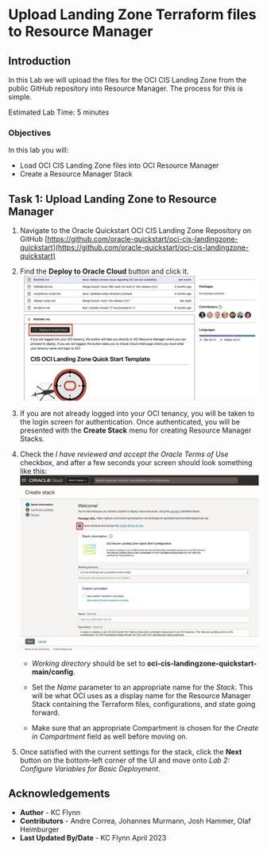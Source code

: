 # Upload Landing Zone Terraform files to Resource Manager

## Introduction

In this Lab we will upload the files for the OCI CIS Landing Zone from the public GitHub repository into Resource Manager. The process for this is simple.

Estimated Lab Time: 5 minutes

### Objectives

In this lab you will:

- Load OCI CIS Landing Zone files into OCI Resource Manager
- Create a Resource Manager Stack

## Task 1: Upload Landing Zone to Resource Manager

1. Navigate to the Oracle Quickstart OCI CIS Landing Zone Repository on GitHub [https://github.com/oracle-quickstart/oci-cis-landingzone-quickstart](https://github.com/oracle-quickstart/oci-cis-landingzone-quickstart)

2. Find the __Deploy to Oracle Cloud__ button and click it. ![Deploy to Oracle Cloud Button](images/button.png "The Deploy to Oracle Cloud button in the repository README.md")

3. If you are not already logged into your OCI tenancy, you will be taken to the login screen for authentication. Once authenticated, you will be presented with the __Create Stack__ menu for creating Resource Manager Stacks.

4. Check the _I have reviewed and accept the Oracle Terms of Use_ checkbox, and after a few seconds your screen should look something like this: ![Create Stack Screen](images/create-stack.png "The Resource Manager Stack configurations screen")

    - _Working directory_ should be set to __oci-cis-landingzone-quickstart-main/config__.

    - Set the _Name_ parameter to an appropriate name for the _Stack_. This will be what OCI uses as a display name for the Resource Manager Stack containing the Terraform files, configurations, and state going forward.

    - Make sure that an appropriate Compartment is chosen for the _Create in Compartment_ field as well before moving on.

5. Once satisfied with the current settings for the stack, click the __Next__ button on the bottom-left corner of the UI and move onto _Lab 2: Configure Variables for Basic Deployment_.

## Acknowledgements

- __Author__ - KC Flynn
- __Contributors__ - Andre Correa, Johannes Murmann, Josh Hammer, Olaf Heimburger
- __Last Updated By/Date__ - KC Flynn April 2023
